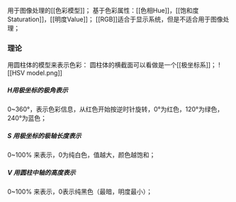 用于图像处理的[[色彩模型]]；
基于色彩属性：[[色相Hue]]，[[饱和度Staturation]]，[[明度Value]]；
[[RGB]]适合于显示系统，但是不适合用于图像处理；
### 理论
用圆柱体的模型来表示色彩：
圆柱体的横截面可以看做是一个[[极坐标系]]；
![[HSV model.png]]
##### H用极坐标的极角表示
0~360°，表示色彩信息，从红色开始按逆时针旋转，0°为红色，120°为绿色，240°为蓝色；
##### S 用极坐标的极轴长度表示
0~100% 来表示，0为纯白色，值越大，颜色越饱和；
##### V 用圆柱中轴的高度表示
0~100% 来表示，0表示纯黑色（最暗，明度最小）；

